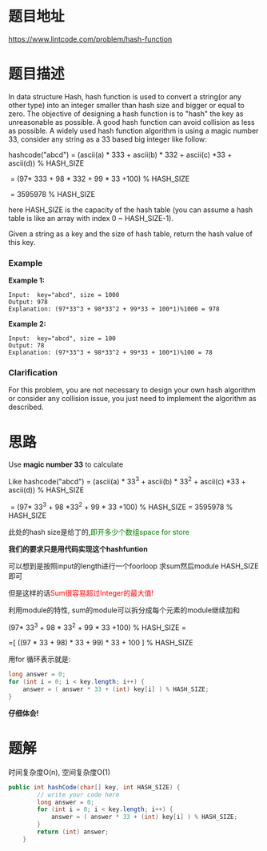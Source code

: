 # 题目地址

https://www.lintcode.com/problem/hash-function



# 题目描述

In data structure Hash, hash function is used to convert a string(or any other type) into an integer smaller than hash size and bigger or equal to zero. The objective of designing a hash function is to "hash" the key as unreasonable as possible. A good hash function can avoid collision as less as possible. A widely used hash function algorithm is using a magic number 33, consider any string as a 33 based big integer like follow:

hashcode("abcd") = (ascii(a) * 333 + ascii(b) * 332 + ascii(c) *33 + ascii(d)) % HASH_SIZE 

​               = (97* 333 + 98 * 332 + 99 * 33 +100) % HASH_SIZE

​               = 3595978 % HASH_SIZE

here HASH_SIZE is the capacity of the hash table (you can assume a hash table is like an array with index 0 ~ HASH_SIZE-1).

Given a string as a key and the size of hash table, return the hash value of this key.



### Example

**Example 1:**

```
Input:  key="abcd", size = 1000
Output: 978
Explanation: (97*33^3 + 98*33^2 + 99*33 + 100*1)%1000 = 978
```

**Example 2:**

```
Input:  key="abcd", size = 100
Output: 78
Explanation: (97*33^3 + 98*33^2 + 99*33 + 100*1)%100 = 78
```

### Clarification

For this problem, you are not necessary to design your own hash algorithm or consider any collision issue, you just need to implement the algorithm as described.



# 思路

Use **magic number 33** to calculate

Like hashcode("abcd") = (ascii(a) * 33<sup>3</sup>  + ascii(b) * 33<sup>2</sup> + ascii(c) *33 + ascii(d)) % HASH_SIZE 

​         = (97* 33<sup>3</sup>  + 98 *33<sup>2</sup> + 99 * 33 +100) % HASH_SIZE  = 3595978 % HASH_SIZE

此处的hash size是给丁的,<font color = green>即开多少个数组space for store</font>

**我们的要求只是用代码实现这个hashfuntion**

可以想到是按照input的length进行一个foorloop 求sum然后module HASH_SIZE 即可

但是这样的话<font color = red>Sum很容易超过Integer的最大值!</font>

利用module的特性, sum的module可以拆分成每个元素的module继续加和

(97* 33<sup>3</sup>  + 98 * 33<sup>2</sup>  + 99 * 33 +100) % HASH_SIZE = 

=[ ((97 * 33 + 98) * 33 + 99) * 33 + 100 ] % HASH_SIZE

用for 循环表示就是:

```java
long answer = 0;
for (int i = 0; i < key.length; i++) {
    answer = ( answer * 33 + (int) key[i] ) % HASH_SIZE;
}
```

**仔细体会!**



# 题解

时间复杂度O(n), 空间复杂度O(1)

```java
public int hashCode(char[] key, int HASH_SIZE) {
        // write your code here
        long answer = 0;
        for (int i = 0; i < key.length; i++) {
            answer = ( answer * 33 + (int) key[i] ) % HASH_SIZE;
        }
        return (int) answer;
    }
```





